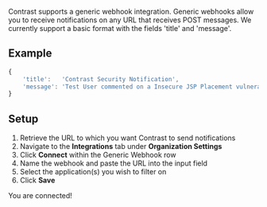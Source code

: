 <!--
title: "Generic Webhook Integration"
description: "Integrating Generic Webhooks with Contrast"
tags: "Admin organization settings integrations generic webhook"
-->


Contrast supports a generic webhook integration. Generic webhooks allow you to receive notifications on any URL that receives POST messages. We currently support a basic format with the fields 'title' and 'message'.

## Example

```javascript
{
	'title':   'Contrast Security Notification',
	'message': 'Test User commented on a Insecure JSP Placement vulnerability in WebGoat. \"Fixed in CVE-2015\"'
}
```

## Setup

1. Retrieve the URL to which you want Contrast to send notifications
2. Navigate to the **Integrations** tab under **Organization Settings**
3. Click **Connect** within the Generic Webhook row
4. Name the webhook and paste the URL into the input field
5. Select the application(s) you wish to filter on
6. Click **Save**

You are connected!

